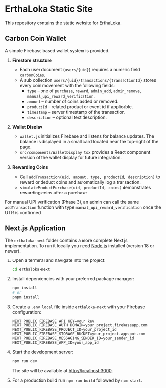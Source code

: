 # ErthaLoka Static Site

This repository contains the static website for ErthaLoka.

## Carbon Coin Wallet

A simple Firebase based wallet system is provided.

1. **Firestore structure**
   - Each user document (`users/{uid}`) requires a numeric field `carbonCoins`.
   - A sub collection `users/{uid}/transactions/{transactionId}` stores every coin movement with the following fields:
     - `type` – one of `purchase`, `reward`, `admin_add`, `admin_remove`, `manual_upi_reward_verification`.
     - `amount` – number of coins added or removed.
     - `productId` – related product or event id if applicable.
     - `timestamp` – server timestamp of the transaction.
     - `description` – optional text description.

2. **Wallet Display**
   - `wallet.js` initializes Firebase and listens for balance updates. The balance is displayed in a small card located near the top‑right of the page.
   - `src/components/WalletDisplay.tsx` provides a React component version of the wallet display for future integration.

3. **Rewarding Coins**
   - Call `addTransaction(uid, amount, type, productId, description)` to reward or deduct coins and automatically log a transaction.
   - `simulateProductPurchase(uid, productId, coins)` demonstrates rewarding coins after a purchase.

For manual UPI verification (Phase 3), an admin can call the same `addTransaction` function with type `manual_upi_reward_verification` once the UTR is confirmed.

## Next.js Application

The `erthaloka-next` folder contains a more complete Next.js implementation.
To run it locally you need [Node.js](https://nodejs.org) installed (version 18
or newer).

1. Open a terminal and navigate into the project:

   ```bash
   cd erthaloka-next
   ```

2. Install dependencies with your preferred package manager:

   ```bash
   npm install
   # or
   pnpm install
   ```

3. Create a `.env.local` file inside `erthaloka-next` with your Firebase
   configuration:

   ```text
   NEXT_PUBLIC_FIREBASE_API_KEY=your_key
   NEXT_PUBLIC_FIREBASE_AUTH_DOMAIN=your_project.firebaseapp.com
   NEXT_PUBLIC_FIREBASE_PROJECT_ID=your_project_id
   NEXT_PUBLIC_FIREBASE_STORAGE_BUCKET=your_project.appspot.com
   NEXT_PUBLIC_FIREBASE_MESSAGING_SENDER_ID=your_sender_id
   NEXT_PUBLIC_FIREBASE_APP_ID=your_app_id
   ```

4. Start the development server:

   ```bash
   npm run dev
   ```

   The site will be available at <http://localhost:3000>.

5. For a production build run `npm run build` followed by `npm start`.
